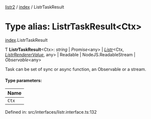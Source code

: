[listr2](../README.md) / [index](../modules/index.md) / ListrTaskResult

# Type alias: ListrTaskResult<Ctx\>

[index](../modules/index.md).ListrTaskResult

Ƭ **ListrTaskResult**<Ctx\>: *string* \| *Promise*<any\> \| [*Listr*](../classes/index.listr.md)<Ctx, [*ListrRendererValue*](index.listrrenderervalue.md), any\> \| Readable \| NodeJS.ReadableStream \| *Observable*<any\>

Task can be set of sync or async function, an Observable or a stream.

#### Type parameters:

| Name |
| :------ |
| `Ctx` |

Defined in: src/interfaces/listr.interface.ts:132
